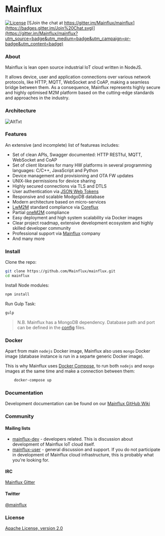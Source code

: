# Mainflux

[![License](https://img.shields.io/badge/license-Apache%20v2.0-blue.svg)](LICENSE) [![Join the chat at https://gitter.im/Mainflux/mainflux](https://badges.gitter.im/Join%20Chat.svg)](https://gitter.im/Mainflux/mainflux?utm_source=badge&utm_medium=badge&utm_campaign=pr-badge&utm_content=badge)

### About
Mainflux is lean open source industrial IoT cloud written in NodeJS.

It allows device, user and application connections over various network protocols, like HTTP, MQTT, WebSocket and CoAP, making a seamless bridge between them. As a consequence, Mainflux represents highly secure and highly optimised M2M platform based on the cutting-edge standards and approaches in the industry.


### Architecture

![AltTxt](http://we-io.net/img/MainfluxDiagram.png "Mainflux Architecture")

### Features
An extensive (and incomplete) list of featureas includes:
- Set of clean APIs, Swagger documented: HTTP RESTful, MQTT, WebSocket and CoAP
- Set of client libraries for many HW platforms in several programming languages: C/C++, JavaScript and Python
- Device management and provisioning and OTA FW updates
- UNIX-like permissions for device sharing
- Highly secured connections via TLS and DTLS
- User authentication via [JSON Web Tokens](http://jwt.io/)
- Responsive and scalable ModgoDB database
- Modern architecture based on micro-services
- [LwM2M](http://goo.gl/rHjLZQ) standard compliance via [Coreflux](https://github.com/Mainflux/coreflux)
- Partial [oneM2M](http://www.onem2m.org/) compliance
- Easy deployment and high system scalability via Docker images
- Clear project roadmap, extensive development ecosystem and highly skilled developer community
- Professional support via [Mainflux](http://mainflux.com) company
- And many more


### Install

Clone the repo:
```bash
git clone https://github.com/Mainflux/mainflux.git
cd mainflux
```
Install Node modules:
```bash
npm install
```

Run Gulp Task:
```bash
gulp
```

> N.B. Mainflux has a MongoDB dependency. Database path and port can be defined in the [config](https://github.com/Mainflux/mainflux/tree/master/config) files.

### Docker
Apart from main `nodejs` Docker image, Mainflux also uses `mongo` Docker image (database instance is run in a separte generic Docker image).

This is why Mainflux uses [Docker Compose](https://docs.docker.com/compose/install/), to run both `nodejs` and `mongo` images at the same time and make a connection between them:
```bash
    docker-compose up
```

### Documentation
Development documentation can be found on our [Mainflux GitHub Wiki](https://github.com/Mainflux/mainflux/wiki)

### Community
#### Mailing lists
- [mainflux-dev](https://groups.google.com/forum/#!forum/mainflux-dev) - developers related. This is discussion about development of Mainflux IoT cloud itself.
- [mainflux-user](https://groups.google.com/forum/#!forum/mainflux-user) - general discussion and support. If you do not participate in development of Mainflux cloud infrastructure, this is probably what you're looking for.

#### IRC
[Mainflux Gitter](https://gitter.im/Mainflux/mainflux?utm_source=badge&utm_medium=badge&utm_campaign=pr-badge&utm_content=badge)

#### Twitter
[@mainflux](https://twitter.com/mainflux)

### License
[Apache License, version 2.0](LICENSE)
